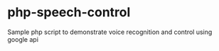 php-speech-control
==================

Sample php script to demonstrate voice recognition and control using google api